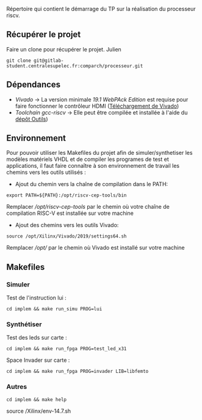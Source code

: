 Répertoire qui contient le démarrage du TP sur la réalisation du processeur riscv.

Récupérer le projet
---------------------
Faire un clone pour récupérer le projet. Julien

`git clone git@gitlab-student.centralesupelec.fr:comparch/processeur.git`

Dépendances
-----------

* *Vivado* -> La version minimale *19.1 WebPAck Edition* est requise pour faire fonctionner le contrôleur HDMI ([Téléchargement de Vivado](https://www.xilinx.com/support/download.html))
* *Toolchain gcc-riscv* -> Elle peut être compilée et installée à l'aide du [dépôt Outils](https://gricad-gitlab.univ-grenoble-alpes.fr/riscv-ens/outils))

Environnement
-------------
Pour pouvoir utiliser les Makefiles du projet afin de simuler/synthetiser les modèles matériels VHDL et de compiler les programes de test et applications, il faut faire connaître à son environnement de travail les chemins vers les outils utilisés :

* Ajout du chemin vers la chaîne de compilation dans le PATH:

`export PATH=${PATH}:/opt/riscv-cep-tools/bin`

Remplacer */opt/riscv-cep-tools* par le chemin où votre chaîne
de compilation RISC-V est installée sur votre machine

* Ajout des chemins vers les outils Vivado: 

`source /opt/Xilinx/Vivado/2019/settings64.sh` 

Remplacer */opt/* par le chemin où Vivado est installé sur votre machine

Makefiles
---------


### Simuler

Test de l'instruction lui :

`cd implem && make run_simu PROG=lui `

### Synthétiser

Test des leds sur carte : 

`cd implem && make run_fpga PROG=test_led_x31`

Space Invader sur carte :

`cd implem && make run_fpga PROG=invader LIB=libfemto`

### Autres

`cd implem && make help`

source /Xilinx/env-14.7.sh

